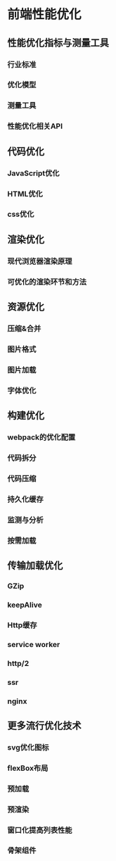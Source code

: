 # 前端性能优化

## 性能优化指标与测量工具

### 行业标准

### 优化模型

### 测量工具

### 性能优化相关API

## 代码优化

### JavaScript优化

### HTML优化

### css优化

## 渲染优化

### 现代浏览器渲染原理

### 可优化的渲染环节和方法

## 资源优化

### 压缩&合并

### 图片格式

### 图片加载

### 字体优化

## 构建优化

### webpack的优化配置

### 代码拆分

### 代码压缩

### 持久化缓存

### 监测与分析

### 按需加载

## 传输加载优化

### GZip 

### keepAlive

### Http缓存

### service worker

### http/2

### ssr

### nginx

## 更多流行优化技术

### svg优化图标

### flexBox布局

### 预加载

### 预渲染

### 窗口化提高列表性能

### 骨架组件

